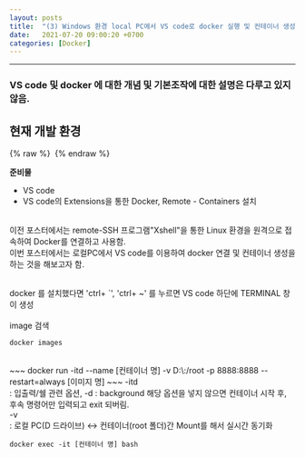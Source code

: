 ```yaml
---
layout: posts
title:  "(3) Windows 환경 local PC에서 VS code로 docker 실행 및 컨테이너 생성"
date:   2021-07-20 09:00:20 +0700
categories: [Docker]
---
```

<link rel = "stylesheet" href ="/static/css/bootstrap.min.css">

--------------------------

### VS code 및 docker 에 대한 개념 및 기본조작에 대한 설명은 다루고 있지 않음.

## 현재 개발 환경 <br/>

{% raw %} <img src="https://Kimjs11.github.io/img/pc spec.png" alt=""> {% endraw %} <br/>

**준비물**
<br/>
- VS code
- VS code의 Extensions을 통한 Docker, Remote - Containers 설치
<br/>
이전 포스터에서는 remote-SSH 프로그램"Xshell"을 통한 Linux 환경을 원격으로 접속하여 Docker를 연결하고 사용함. <br/>
이번 포스터에서는 로컬PC에서 VS code를 이용하여 docker 연결 및 컨테이너 생성을 하는 것을 해보고자 함. <br/>
<br/>

docker 를 설치했다면 'ctrl+ `', 'ctrl+ ~' 를 누르면 VS code 하단에 TERMINAL 창이 생성 <br/>
<br/>
image 검색 <br/>
~~~
docker images
~~~
<br/>
~~~
docker run -itd --name [컨테이너 명] -v D:\:/root -p 8888:8888 --restart=always [이미지 명]
~~~
-itd<br/>
: 입출력/쉘 관련 옵션, -d : background 해당 옵션을 넣지 않으면 컨테이너 시작 후, 후속 명령어만 입력되고 exit 되버림.<br/>
-v<br/>
: 로컬 PC(D 드라이브) <-> 컨테이너(root 폴더)간 Mount를 해서 실시간 동기화
<br/>

~~~
docker exec -it [컨테이너 명] bash
~~~

